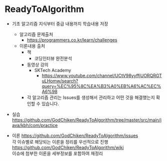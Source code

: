# ReadyToAlgorithm

* 기초 알고리즘 지식부터 중급 내용까지 학습내용 저장
    * 알고리즘 문제출처
        * https://programmers.co.kr/learn/challenges
    * 이론내용 출처
        * 책
            * 코딩인터뷰 완전분석
        * 동영상 강의
            * SKTech Academy
                * https://www.youtube.com/channel/UCtV98yyffjUORQRGTuLHomw/search?query=%EC%95%8C%EA%B3%A0%EB%A6%AC%EC%A6%98
        * 각 알고리즘 관리는 Issues를 생성해서 관리하고 어떤 것을 해결했는지 확인할 수 있습니다.   



* 실습
https://github.com/GodChiken/ReadyToAlgorithm/tree/master/src/main/java/kbh/com/practice

* 이론
https://github.com/GodChiken/ReadyToAlgorithm/issues   
각 이슈별로 해당되는 이론을 정리를 우선적으로 진행    
https://github.com/GodChiken/ReadyToAlgorithm/wiki   
이슈에 첨부한 이론을 세부정보를 포함하여 재정리    




